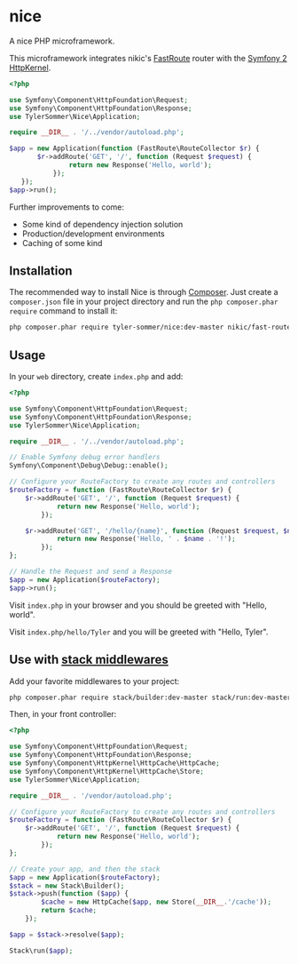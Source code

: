 nice
====

A nice PHP microframework.

This microframework integrates nikic's [FastRoute](https://github.com/nikic/FastRoute) router with the [Symfony 2 HttpKernel](https://github.com/symfony/http-kernel).

```php
<?php

use Symfony\Component\HttpFoundation\Request;
use Symfony\Component\HttpFoundation\Response;
use TylerSommer\Nice\Application;

require __DIR__ . '/../vendor/autoload.php';

$app = new Application(function (FastRoute\RouteCollector $r) {
       $r->addRoute('GET', '/', function (Request $request) {
               return new Response('Hello, world');
           });
   });
$app->run();
```

Further improvements to come:

* Some kind of dependency injection solution
* Production/development environments
* Caching of some kind


Installation
------------

The recommended way to install Nice is through [Composer](http://getcomposer.org/). Just create a
``composer.json`` file in your project directory and run the ``php composer.phar require`` command to
install it:

```bash
php composer.phar require tyler-sommer/nice:dev-master nikic/fast-route:dev-master
```


Usage
-----

In your `web` directory, create `index.php` and add:

```php
<?php

use Symfony\Component\HttpFoundation\Request;
use Symfony\Component\HttpFoundation\Response;
use TylerSommer\Nice\Application;

require __DIR__ . '/../vendor/autoload.php';

// Enable Symfony debug error handlers
Symfony\Component\Debug\Debug::enable();

// Configure your RouteFactory to create any routes and controllers
$routeFactory = function (FastRoute\RouteCollector $r) {
    $r->addRoute('GET', '/', function (Request $request) {
            return new Response('Hello, world');
        });

    $r->addRoute('GET', '/hello/{name}', function (Request $request, $name) {
            return new Response('Hello, ' . $name . '!');
        });
};

// Handle the Request and send a Response
$app = new Application($routeFactory);
$app->run();
```

Visit `index.php` in your browser and you should be greeted with "Hello, world".

Visit `index.php/hello/Tyler` and you will be greeted with "Hello, Tyler".


Use with [stack middlewares](http://stackphp.com)
-------------------------------------------------

Add your favorite middlewares to your project:

```bash
php composer.phar require stack/builder:dev-master stack/run:dev-master
```

Then, in your front controller:

```php
<?php

use Symfony\Component\HttpFoundation\Request;
use Symfony\Component\HttpFoundation\Response;
use Symfony\Component\HttpKernel\HttpCache\HttpCache;
use Symfony\Component\HttpKernel\HttpCache\Store;
use TylerSommer\Nice\Application;

require __DIR__ . '/vendor/autoload.php';

// Configure your RouteFactory to create any routes and controllers
$routeFactory = function (FastRoute\RouteCollector $r) {
    $r->addRoute('GET', '/', function (Request $request) {
            return new Response('Hello, world');
        });
};

// Create your app, and then the stack
$app = new Application($routeFactory);
$stack = new Stack\Builder();
$stack->push(function ($app) {
        $cache = new HttpCache($app, new Store(__DIR__.'/cache'));
        return $cache;
    });

$app = $stack->resolve($app);

Stack\run($app);
```